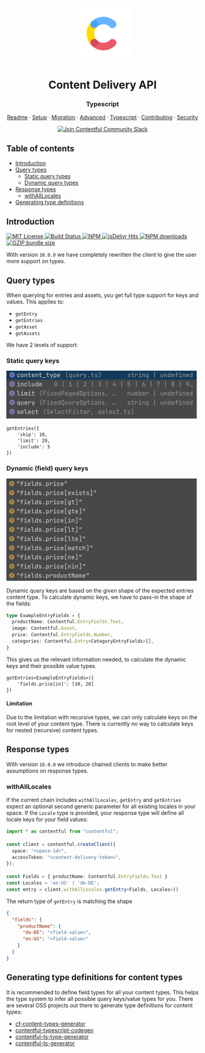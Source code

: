 <!-- shared header  START --> 

<p align="center">
  <a href="https://www.contentful.com/developers/docs/references/content-delivery-api/">
    <img alt="Contentful Logo" title="Contentful" src="images/contentful-icon.png" width="150">
  </a>
</p>

<h1 align='center'>Content Delivery API</h1>

<h3 align="center">Typescript</h3>

<p align="center">
  <a href="README.md">Readme</a> · 
  <a href="SETUP.md">Setup</a> · 
  <a href="MIGRATION.md">Migration</a> · 
  <a href="ADVANCED.md">Advanced</a> · 
  <a href="TYPESCRIPT.md">Typescript</a> · 
  <a href="CONTRIBUTING.md">Contributing</a> · 
  <a href="SECURITY.md">Security</a>
</p>

<p align="center">
  <a href="https://www.contentful.com/slack/">
    <img src="https://img.shields.io/badge/-Join%20Community%20Slack-2AB27B.svg?logo=slack&maxAge=31557600" alt="Join Contentful Community Slack">
  </a>
</p>

<!-- shared header  END --> 


## Table of contents
- [Introduction](#introduction)
- [Query types](#query-types)
    - [Static query types](#static-query-keys)
    - [Dynamic query types](#dynamic-field-query-keys)
- [Response types](#response-types)
    - [withAllLocales](#withalllocales)
- [Generating type definitions](#generating-type-definitions-for-content-types)

## Introduction
<a href="LICENSE">
    <img src="https://img.shields.io/badge/license-MIT-brightgreen.svg" alt="MIT License" />
  </a><a href="https://travis-ci.org/contentful/contentful.js">
    <img src="https://travis-ci.org/contentful/contentful.js.svg?branch=master" alt="Build Status">
  </a>
 <a href="https://www.npmjs.com/package/contentful">
    <img src="https://img.shields.io/npm/v/contentful.svg" alt="NPM">
  </a>
   <a href="https://www.jsdelivr.com/package/npm/contentful">
    <img src="https://data.jsdelivr.com/v1/package/npm/contentful/badge" alt="jsDelivr Hits">
  </a>
<a href="https://npm-stat.com/charts.html?package=contentful">
    <img src="https://img.shields.io/npm/dm/contentful.svg" alt="NPM downloads">
  </a>
<a href="https://unpkg.com/contentful/dist/contentful.browser.min.js">
    <img src="https://img.badgesize.io/https://unpkg.com/contentful/dist/contentful.browser.min.js?compression=gzip" alt="GZIP bundle size">
  </a>

With version `10.0.0` we have completely rewritten the client to give the user more support on types.



## Query types
When querying for entries and assets, you get full type support for keys and values.
This applies to:
- `getEntry`
- `getEntries`
- `getAsset`
- `getAssets`

We have 2 levels of support:

### Static query keys
![](images/static-query-keys.png)

```
getEntries({
    'skip': 10,
    'limit': 20,
    'include': 5
})
```

### Dynamic (field) query keys
![](images/dynamic-query-keys.png)

Dynamic query keys are based on the given shape of the expected entries content type.
To calculate dynamic keys, we have to pass-in the shape of the fields:
```typescript
type ExampleEntryFields = {
  productName: Contentful.EntryFields.Text,
  image: Contentful.Asset,
  price: Contentful.EntryFields.Number,
  categories: Contentful.Entry<CategoryEntryFields>[],
}
```

This gives us the relevant information needed, to calculate the dynamic keys and their possible value types.
```
getEntries<ExampleEntryFields>({
    'fields.price[in]': [10, 20]
})
```

#### Limitation
Due to the limitation with recursive types, we can only calculate keys on the root level of your content type.
There is currently no way to calculate keys for nested (recursive) content types.

## Response types
With version `10.0.0` we introduce chained clients to make better assumptions on response types.

### withAllLocales
If the current chain includes `withAllLocales`, `getEntry` and `getEntries` expect an optional second generic parameter for all existing locales in your space.
If the `Locale` type is provided, your response type will define all locale keys for your field values:

```typescript
import * as contentful from "contentful";

const client = contentful.createClient({
  space: "<space-id>",
  accessToken: "<content-delivery-token>",
});

const Fields = { productName: Contentful.EntryFields.Text }
const Locales = 'en-US' | 'de-DE';
const entry = client.withAllLocales.getEntry<Fields, Locales>() 
```

The return type of `getEntry` is matching the shape
```json
{
  "fields": {
    "productName": {
      "de-DE": "<field-value>",
      "en-US": "<field-value>"
    }
  }
}
```

## Generating type definitions for content types
It is recommended to define field types for all your content types. This helps the type system to infer all possible query keys/value types for you.
There are several OSS projects out there to generate type definitions for content types:

- [cf-content-types-generator](https://github.com/contentful-userland/cf-content-types-generator)
- [contentful-typescript-codegen](https://github.com/intercom/contentful-typescript-codegen)
- [contentful-ts-type-generator](https://github.com/arimkevi/contentful-ts-type-generator)
- [contentful-ts-generator](https://github.com/watermarkchurch/contentful-ts-generator)

